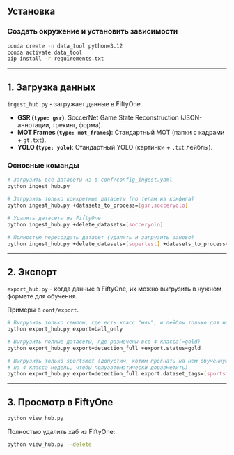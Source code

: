 ## Установка

### Создать окружение и установить зависимости

```bash
conda create -n data_tool python=3.12
conda activate data_tool
pip install -r requirements.txt
```

-----

## 1\. Загрузка данных

`ingest_hub.py` - загружает данные в FiftyOne.

  * **GSR (`type: gsr`)**: SoccerNet Game State Reconstruction (JSON-аннотации, трекинг, форма).
  * **MOT Frames (`type: mot_frames`)**: Стандартный MOT (папки с кадрами + `gt.txt`).
  * **YOLO (`type: yolo`)**: Стандартный YOLO (картинки + `.txt` лейблы).

### Основные команды

```bash
# Загрузить все датасеты из в conf/config_ingest.yaml
python ingest_hub.py

# Загрузить только конкретные датасеты (по тегам из конфига)
python ingest_hub.py +datasets_to_process=[gsr,socceryolo]

# Удалить датасеты из FiftyOne
python ingest_hub.py +delete_datasets=[socceryolo]

# Полностью пересоздать датасет (удалить и загрузить заново)
python ingest_hub.py +delete_datasets=[supertest] +datasets_to_process=[supertest]
```

-----

## 2\. Экспорт

`export_hub.py` - когда данные в FiftyOne, их можно выгрузить в нужном формате для обучения.

Примеры в `conf/export`.

```bash
# Выгрузить только семплы, где есть класс "мяч", и лейблы только для него
python export_hub.py export=ball_only
```

```bash
# Выгрузить полные датасеты, где размечены все 4 класса(=gold)
python export_hub.py export=detection_full +export.status=gold
```

```bash
# Выгрузить только sportsmot (допустим, хотим прогнать на нем обученную
# на 4 класса модель, чтобы полуавтоматически доразметить)
python export_hub.py export=detection_full export.dataset_tags=[sportsmot]
```

-----

## 3\. Просмотр в FiftyOne

```bash
python view_hub.py
```

Полностью удалить хаб из FiftyOne:

```bash
python view_hub.py --delete
```
